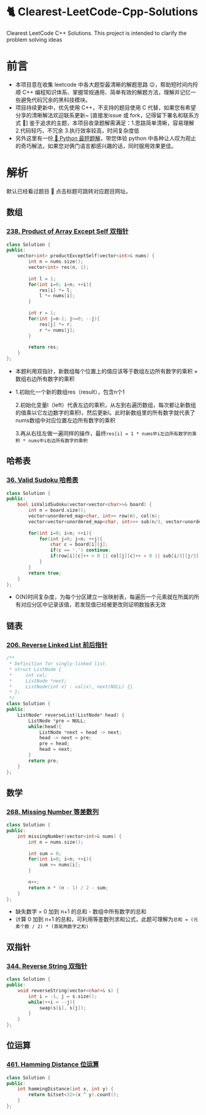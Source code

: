 # :cat2: Clearest-LeetCode-Cpp-Solutions
Clearest LeetCode C++ Solutions. This project is intended to clarify the problem solving ideas

# 前言
- 本项目意在收集 leetcode 中各大题型最清晰的解题思路 😉，帮助短时间内捋顺 C++ 编程知识体系、掌握常规通用、简单有效的解题方法，理解并记忆一些避免代码冗余的黑科技模块。
- 项目持续更新中，优先使用 C++，不支持的题目使用 C 代替，如果您有希望分享的清晰解法欢迎联系更新~ [直接发issue 或 fork，记得留下署名和联系方式 :bear:] 鉴于追求的主题，本项目收录题解需满足：1.思路简单清晰，容易理解 2.代码轻巧，不冗余 3.执行效率较高，时间复杂度低
- 另外这里有一份[ 🐍 Python 最短题解](https://github.com/cy69855522/Shortest-LeetCode-Python-Solutions)，带您体验 python 中各种让人叹为观止的奇巧解法，如果您对俩门语言都感兴趣的话，同时服用效果更佳。

# 解析
默认已经看过题目 🤡 点击标题可跳转对应题目网址。
## 数组
### [238. Product of Array Except Self 双指针](https://leetcode.com/problems/product-of-array-except-self/)
```cpp
class Solution {
public:
    vector<int> productExceptSelf(vector<int>& nums) {
        int n = nums.size();
        vector<int> res(n, 1);
        
        int l = 1;
        for(int i=0; i<n; ++i){
            res[i] *= l;
            l *= nums[i];
        }
        
        int r = 1;
        for(int j=n-1; j>=0; --j){
            res[j] *= r;
            r *= nums[j];
        }
        
        return res;
    }
};
```
- 本题利用双指针，新数组每个位置上的值应该等于数组左边所有数字的乘积 × 数组右边所有数字的乘积
- 1.初始化一个新的数组res（result），包含n个1

  2.初始化变量l（left）代表左边的乘积，从左到右遍历数组，每次都让新数组的值乘以它左边数字的乘积l，然后更新l。此时新数组里的所有数字就代表了nums数组中对应位置左边所有数字的乘积
  
  3.再从右往左做一遍同样的操作，最终`res[i] = 1 * nums中i左边所有数字的乘积 * nums中i右边所有数字的乘积`
## 哈希表
### [36. Valid Sudoku 哈希表]()
```cpp
class Solution {
public:
    bool isValidSudoku(vector<vector<char>>& board) {
        int n = board.size();
        vector<unordered_map<char, int>> row(n), col(n);
        vector<vector<unordered_map<char, int>>> sub(n/3, vector<unordered_map<char, int>>(n/3));
        
        for(int i=0; i<n; ++i){
            for(int j=0; j<n; ++j){
                char c = board[i][j];
                if(c == '.') continue;
                if(row[i][c]++ > 0 || col[j][c]++ > 0 || sub[i/3][j/3][c]++ > 0) return false;
            }
        }
        return true;
    }
};
```
- O(N)时间复杂度，为每个分区建立一张映射表，每遍历一个元素就在所属的所有对应分区中记录该值，若发现值已经被更改则证明数独表无效
## 链表
### [206. Reverse Linked List 前后指针](https://leetcode.com/problems/reverse-linked-list/)
```cpp
/**
 * Definition for singly-linked list.
 * struct ListNode {
 *     int val;
 *     ListNode *next;
 *     ListNode(int x) : val(x), next(NULL) {}
 * };
 */
class Solution {
public:
    ListNode* reverseList(ListNode* head) {
        ListNode *pre = NULL;
        while(head){
            ListNode *next = head -> next;
            head -> next = pre;
            pre = head;
            head = next;
        }
        return pre;
    }
};
```
## 数学
### [268. Missing Number 等差数列](https://leetcode.com/problems/missing-number/)
```cpp
class Solution {
public:
    int missingNumber(vector<int>& nums) {
        int n = nums.size();
        
        int sum = 0;
        for(int i=0; i<n; ++i){
            sum += nums[i];
        }
        
        n++;
        return n * (n - 1) / 2 - sum;
    }
};
```
- 缺失数字 = 0 加到 n+1 的总和 - 数组中所有数字的总和
- 计算 0 加到 n+1 的总和，可利用等差数列求和公式，此题可理解为`总和 = (元素个数 / 2) * (首尾两数字之和)`

## 双指针
### [344. Reverse String 双指针](https://leetcode.com/problems/reverse-string/)
```cpp
class Solution {
public:
    void reverseString(vector<char>& s) {
        int i = -1, j = s.size();
        while(++i < --j){
            swap(s[i], s[j]);
        }
    }
};
```
## 位运算
### [461. Hamming Distance 位运算](https://leetcode.com/problems/hamming-distance/submissions/)
```cpp
class Solution {
public:
    int hammingDistance(int x, int y) {
        return bitset<32>(x ^ y).count();
    }
};
```
